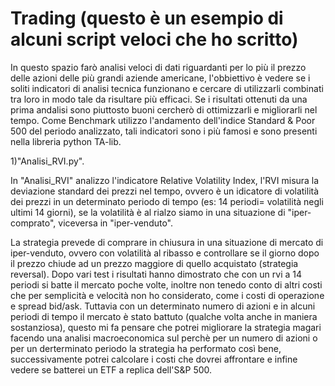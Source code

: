 # Trading (questo è un esempio di alcuni script veloci che ho scritto)
In questo spazio farò analisi veloci di dati riguardanti per lo più il prezzo delle azioni delle più grandi aziende americane, l'obbiettivo è vedere se i soliti indicatori di analisi tecnica funzionano e cercare di 
utilizzarli combinati tra loro in modo tale da risultare più efficaci.
Se i risultati ottenuti da una prima andalisi sono piuttosto buoni cercherò di ottimizzarli e migliorarli nel tempo.
Come Benchmark utilizzo l'andamento dell'indice Standard & Poor 500 del periodo analizzato, tali indicatori sono i più famosi e sono presenti nella libreria python TA-lib.

1)"Analisi_RVI.py".

In "Analisi_RVI" analizzo l'indicatore Relative Volatility Index, l'RVI misura la deviazione standard dei prezzi nel tempo, ovvero è un idicatore di volatilità dei prezzi in un determinato periodo di tempo (es: 14 periodi= volatilità negli ultimi 14 giorni), se la volatilità è al rialzo siamo in una situazione di "iper-comprato", viceversa in "iper-venduto".

La strategia prevede di comprare in chiusura in una situazione di mercato di iper-venduto, ovvero con volatilità al ribasso e controllare se il giorno dopo il prezzo chiude ad un prezzo maggiore di quello acquistato (strategia reversal).
Dopo vari test i risultati hanno dimostrato che con un rvi a 14 periodi si batte il mercato poche volte, inoltre non tenedo conto di altri costi che per semplicità e velocità non ho considerato, come i costi di operazione e spread bid/ask.
Tuttavia con un determinato numero di azioni e in alcuni periodi di tempo il mercato è stato battuto (qualche volta anche in maniera sostanziosa), questo mi fa pensare che potrei migliorare la strategia magari facendo una analisi macroeconomica sul perchè per un numero di azioni o per un derterminato periodo la strategia ha performato così bene, successivamente potrei calcolare i costi che dovrei affrontare e infine vedere se batterei un ETF a replica dell'S&P 500.




